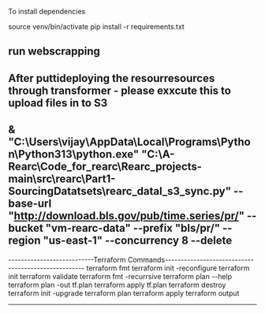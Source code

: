 To install dependencies


source venv/bin/activate
pip install -r requirements.txt

## run webscrapping 

After puttideploying the resourresources through transformer - please exxcute this to upload files in to S3
------------------------------------------------------------------------------------------------------------------
& "C:\Users\vijay\AppData\Local\Programs\Python\Python313\python.exe" "C:\A-Rearc\Code_for_rearc\Rearc_projects-main\src\rearc\Part1-SourcingDatatsets\rearc_datal_s3_sync.py" --base-url "http://download.bls.gov/pub/time.series/pr/" --bucket "vm-rearc-data" --prefix "bls/pr/" --region "us-east-1" --concurrency 8 --delete
--------------------------------------------------------------------------------------------------------------------


---------------------------Terraform Commands----------------------------------------------------
terraform fmt
terraform init -reconfigure
terraform init
terraform validate
terraform fmt -recurrsive
terraform plan --help
terraform plan -out tf.plan
terraform apply tf.plan
terraform destroy
terraform init -upgrade
terraform plan
terraform apply
terraform output

----------------------------------------------------------------------------------------------------
